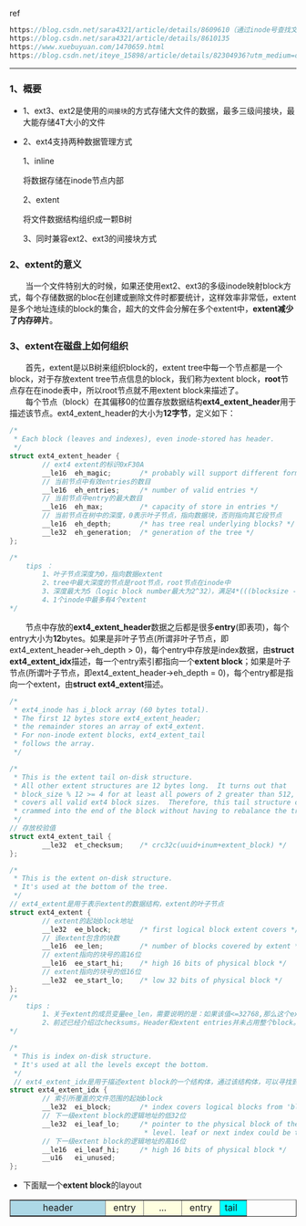 ref

```java
https://blog.csdn.net/sara4321/article/details/8609610（通过inode号查找文件数据所在块组以及块）
https://blog.csdn.net/sara4321/article/details/8610135
https://www.xuebuyuan.com/1470659.html
https://blog.csdn.net/iteye_15898/article/details/82304936?utm_medium=distribute.pc_relevant.none-task-blog-BlogCommendFromMachineLearnPai2-1.not_use_machine_learn_pai&depth_1-utm_source=distribute.pc_relevant.none-task-blog-BlogCommendFromMachineLearnPai2-1.not_use_machine_learn_pai（extent结构在inode中的表示）
```
---

### 1、概要    

- 1、ext3、ext2是使用的`间接块`的方式存储大文件的数据，最多三级间接块，最大能存储4T大小的文件  

- 2、ext4支持两种数据管理方式

    1、inline  

    将数据存储在inode节点内部

    2、extent  

    将文件数据结构组织成一颗B树

    3、同时兼容ext2、ext3的间接块方式  

### 2、extent的意义  

&emsp;&emsp;当一个文件特别大的时候，如果还使用ext2、ext3的多级inode映射block方式，每个存储数据的bloc在创建或删除文件时都要统计，这样效率非常低，extent是多个地址连续的block的集合，超大的文件会分解在多个extent中，**extent减少了内存碎片**。

### 3、extent在磁盘上如何组织  

&emsp;&emsp;首先，extent是以B树来组织block的，extent tree中每一个节点都是一个block，对于存放extent tree节点信息的block，我们称为extent block，**root**节点存在在inode表中，所以root节点就不用extent block来描述了。  
&emsp;&emsp;每个节点（block）在其偏移0的位置存放数据结构**ext4_extent_header**用于描述该节点。ext4_extent_header的大小为**12字节**，定义如下：
```c++
/*              
 * Each block (leaves and indexes), even inode-stored has header.
 */     
struct ext4_extent_header {
        // ext4 extent的标识0xF30A
        __le16  eh_magic;       /* probably will support different formats */
        // 当前节点中有效entries的数目 
        __le16  eh_entries;     /* number of valid entries */
        // 当前节点中entry的最大数目
        __le16  eh_max;         /* capacity of store in entries */
        // 当前节点在树中的深度，0表示叶子节点，指向数据块，否则指向其它段节点
        __le16  eh_depth;       /* has tree real underlying blocks? */
        __le32  eh_generation;  /* generation of the tree */
};

/*
    tips ：
        1、叶子节点深度为0，指向数据extent
        2、tree中最大深度的节点是root节点，root节点在inode中
        3、深度最大为5（logic block number最大为2^32），满足4*(((blocksize - 12)/12)^n) >= 2^32 条件的最小n是5
        4、1个inode中最多有4个extent
*/
```
&emsp;&emsp;节点中存放的**ext4_extent_header**数据之后都是很多**entry**(即表项)，每个entry大小为**12**bytes。如果是非叶子节点(所谓非叶子节点，即ext4_extent_header->eh_depth > 0)，每个entry中存放是index数据，由**struct ext4_extent_idx**描述，每一个entry索引都指向一个**extent block**；如果是叶子节点(所谓叶子节点，即ext4_extent_header->eh_depth = 0)，每个entry都是指向一个extent，由**struct ext4_extent**描述。  
```c++
/*
 * ext4_inode has i_block array (60 bytes total).
 * The first 12 bytes store ext4_extent_header;
 * the remainder stores an array of ext4_extent.
 * For non-inode extent blocks, ext4_extent_tail
 * follows the array.
 */

/*
 * This is the extent tail on-disk structure.
 * All other extent structures are 12 bytes long.  It turns out that
 * block_size % 12 >= 4 for at least all powers of 2 greater than 512, which
 * covers all valid ext4 block sizes.  Therefore, this tail structure can be
 * crammed into the end of the block without having to rebalance the tree.
 */
// 存放校验值
struct ext4_extent_tail {
        __le32  et_checksum;    /* crc32c(uuid+inum+extent_block) */
};

/*
 * This is the extent on-disk structure.
 * It's used at the bottom of the tree.
 */
// ext4_extent是用于表示extent的数据结构，extent的叶子节点
struct ext4_extent {
        // extent的起始block地址
        __le32  ee_block;       /* first logical block extent covers */
        // 该extent包含的块数
        __le16  ee_len;         /* number of blocks covered by extent */
        // extent指向的块号的高16位
        __le16  ee_start_hi;    /* high 16 bits of physical block */
        // extent指向的块号的低16位
        __le32  ee_start_lo;    /* low 32 bits of physical block */
};
/*
    tips :
        1、关于extent的成员变量ee_len，需要说明的是：如果该值<=32768,那么这个extent已经初始化的。如果该值>32768,这个extent还没有初始化，并且extent长度是ee_len-32768.因此一个初始化的extent，其最大长度是32768，而一个未初始化的extent，最大长度是32767。
        2、前述已经介绍过checksums。Header和extent entries并未占用整个block。因为2^12 % 12 >= 4，因此block中至少还剩余4bytes的未用空间。那么32位的校验值可以存放在该空间中。当然inode中可能表示的4个extents并不需要校验，因为inode已经进行了校验。（为什么这么解释，原因是，除根节点外的所有的extent block都进行了校验）。
*/

/*
 * This is index on-disk structure.
 * It's used at all the levels except the bottom.
 */
 // ext4_extent_idx是用于描述extent block的一个结构体，通过该结构体，可以寻找到下一级的节点。
struct ext4_extent_idx {
        // 索引所覆盖的文件范围的起始block
        __le32  ei_block;       /* index covers logical blocks from 'block' */
        // 下一级extent block的逻辑地址的低32位
        __le32  ei_leaf_lo;     /* pointer to the physical block of the next *
                                 * level. leaf or next index could be there */
        // 下一级extent block的逻辑地址的高16位
        __le16  ei_leaf_hi;     /* high 16 bits of physical block */
        __u16   ei_unused;
};
```

- 下面赋一个**extent block**的layout  

<table border="1">
<tr>
<td bgcolor="lightblue" width="150"><center>header</center></td>
<td bgcolor="lightyellow" width="50"><center>entry</center></td>
<td bgcolor="lightyellow" width="50"><center>...</center></td>
<td bgcolor="lightyellow" width="50"><center>entry</center></td>
<td bgcolor="#00FFFF" width="30">tail</td>
</tr>
</table>